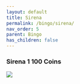 ```yaml
---
layout: default
title: Sirena
permalink: /bingo/sirena/
nav_order: 5
parent: Bingo
has_children: false
---
```

### Sirena 1 100 Coins

<img src="/sms-guide/assets/bingo/sirena/sirena1100c.png">  
